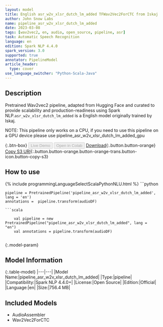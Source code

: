 ```yaml
---
layout: model
title: English asr_w2v_xlsr_dutch_lm_added TFWav2Vec2ForCTC from Iskaj
author: John Snow Labs
name: pipeline_asr_w2v_xlsr_dutch_lm_added
date: 2023-03-08
tags: [wav2vec2, en, audio, open_source, pipeline, asr]
task: Automatic Speech Recognition
language: en
edition: Spark NLP 4.4.0
spark_version: 3.0
supported: true
annotator: PipelineModel
article_header:
  type: cover
use_language_switcher: "Python-Scala-Java"
---
```


## Description

Pretrained Wav2vec2  pipeline, adapted from Hugging Face and curated to provide scalability and production-readiness using Spark NLP.`asr_w2v_xlsr_dutch_lm_added` is a English model originally trained by Iskaj.

NOTE: This pipeline only works on a CPU, if you need to use this pipeline on a GPU device please use pipeline_asr_w2v_xlsr_dutch_lm_added_gpu

{:.btn-box}
<button class="button button-orange" disabled>Live Demo</button>
<button class="button button-orange" disabled>Open in Colab</button>
[Download](https://s3.amazonaws.com/auxdata.johnsnowlabs.com/public/models/pipeline_asr_w2v_xlsr_dutch_lm_added_en_4.4.0_3.0_1678308061763.zip){:.button.button-orange}
[Copy S3 URI](s3://auxdata.johnsnowlabs.com/public/models/pipeline_asr_w2v_xlsr_dutch_lm_added_en_4.4.0_3.0_1678308061763.zip){:.button.button-orange.button-orange-trans.button-icon.button-copy-s3}

## How to use



<div class="tabs-box" markdown="1">
{% include programmingLanguageSelectScalaPythonNLU.html %}
```python

    pipeline = PretrainedPipeline('pipeline_asr_w2v_xlsr_dutch_lm_added', lang = 'en')
    annotations =  pipeline.transform(audioDF)
    
```
```scala

    val pipeline = new PretrainedPipeline("pipeline_asr_w2v_xlsr_dutch_lm_added", lang = "en")
    val annotations = pipeline.transform(audioDF)
    
```
</div>

{:.model-param}
## Model Information

{:.table-model}
|---|---|
|Model Name:|pipeline_asr_w2v_xlsr_dutch_lm_added|
|Type:|pipeline|
|Compatibility:|Spark NLP 4.4.0+|
|License:|Open Source|
|Edition:|Official|
|Language:|en|
|Size:|756.4 MB|

## Included Models

- AudioAssembler
- Wav2Vec2ForCTC
